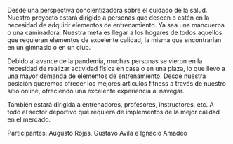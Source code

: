 Desde una perspectiva concientizadora sobre el cuidado de la salud. Nuestro proyecto estará dirigido a personas que deseen o estén en la necesidad de adquirir elementos de entrenamiento. Ya sea una mancuerna o una caminadora. Nuestra meta es llegar a los hogares de todos aquellos que requieran elementos de excelente calidad, la misma que encontrarían en un gimnasio o en un club. 

Debido al avance de la pandemia, muchas personas se vieron en la necesidad de realizar actividad física en casa o en una plaza, lo que llevo a una mayor demanda de elementos de entrenamiento. Desde nuestra posición queremos ofrecer los mejores artículos fitness a través de nuestro sitio online, ofreciendo una excelente experiencia al navegar. 

También estará dirigida a entrenadores, profesores, instructores, etc. A todo el sector deportivo que requiera de implementos de la mejor calidad en el mercado. 

Participantes: Augusto Rojas, Gustavo Avila e Ignacio Amadeo